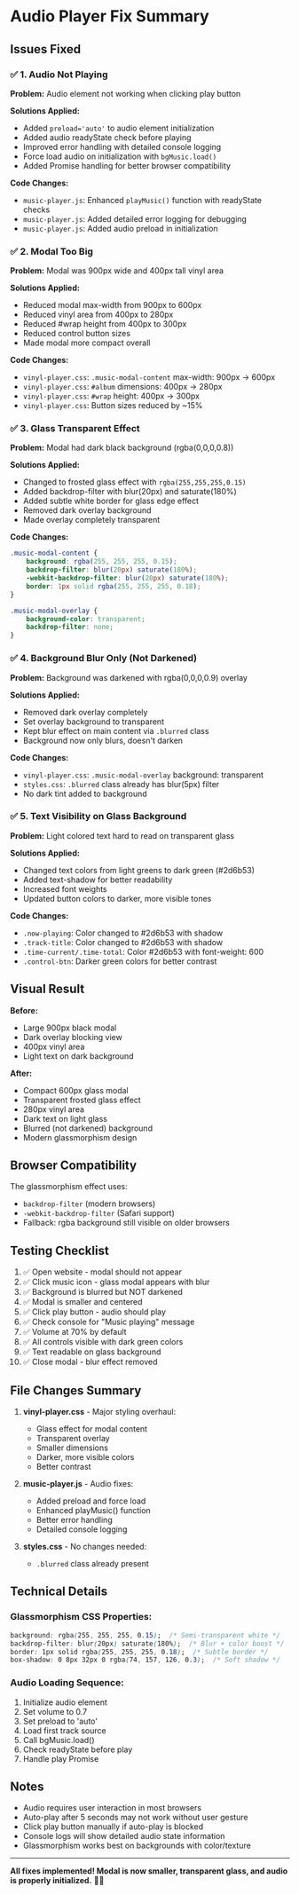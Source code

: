 # Audio Player Fix Summary

## Issues Fixed

### ✅ 1. Audio Not Playing
**Problem:** Audio element not working when clicking play button

**Solutions Applied:**
- Added `preload='auto'` to audio element initialization
- Added audio readyState check before playing
- Improved error handling with detailed console logging
- Force load audio on initialization with `bgMusic.load()`
- Added Promise handling for better browser compatibility

**Code Changes:**
- `music-player.js`: Enhanced `playMusic()` function with readyState checks
- `music-player.js`: Added detailed error logging for debugging
- `music-player.js`: Added audio preload in initialization

### ✅ 2. Modal Too Big
**Problem:** Modal was 900px wide and 400px tall vinyl area

**Solutions Applied:**
- Reduced modal max-width from 900px to 600px
- Reduced vinyl area from 400px to 280px
- Reduced #wrap height from 400px to 300px
- Reduced control button sizes
- Made modal more compact overall

**Code Changes:**
- `vinyl-player.css`: `.music-modal-content` max-width: 900px → 600px
- `vinyl-player.css`: `#album` dimensions: 400px → 280px
- `vinyl-player.css`: `#wrap` height: 400px → 300px
- `vinyl-player.css`: Button sizes reduced by ~15%

### ✅ 3. Glass Transparent Effect
**Problem:** Modal had dark black background (rgba(0,0,0,0.8))

**Solutions Applied:**
- Changed to frosted glass effect with `rgba(255,255,255,0.15)`
- Added backdrop-filter with blur(20px) and saturate(180%)
- Added subtle white border for glass edge effect
- Removed dark overlay background
- Made overlay completely transparent

**Code Changes:**
```css
.music-modal-content {
    background: rgba(255, 255, 255, 0.15);
    backdrop-filter: blur(20px) saturate(180%);
    -webkit-backdrop-filter: blur(20px) saturate(180%);
    border: 1px solid rgba(255, 255, 255, 0.18);
}

.music-modal-overlay {
    background-color: transparent;
    backdrop-filter: none;
}
```

### ✅ 4. Background Blur Only (Not Darkened)
**Problem:** Background was darkened with rgba(0,0,0,0.9) overlay

**Solutions Applied:**
- Removed dark overlay completely
- Set overlay background to transparent
- Kept blur effect on main content via `.blurred` class
- Background now only blurs, doesn't darken

**Code Changes:**
- `vinyl-player.css`: `.music-modal-overlay` background: transparent
- `styles.css`: `.blurred` class already has blur(5px) filter
- No dark tint added to background

### ✅ 5. Text Visibility on Glass Background
**Problem:** Light colored text hard to read on transparent glass

**Solutions Applied:**
- Changed text colors from light greens to dark green (#2d6b53)
- Added text-shadow for better readability
- Increased font weights
- Updated button colors to darker, more visible tones

**Code Changes:**
- `.now-playing`: Color changed to #2d6b53 with shadow
- `.track-title`: Color changed to #2d6b53 with shadow
- `.time-current/.time-total`: Color #2d6b53 with font-weight: 600
- `.control-btn`: Darker green colors for better contrast

## Visual Result

**Before:**
- Large 900px black modal
- Dark overlay blocking view
- 400px vinyl area
- Light text on dark background

**After:**
- Compact 600px glass modal
- Transparent frosted glass effect
- 280px vinyl area
- Dark text on light glass
- Blurred (not darkened) background
- Modern glassmorphism design

## Browser Compatibility

The glassmorphism effect uses:
- `backdrop-filter` (modern browsers)
- `-webkit-backdrop-filter` (Safari support)
- Fallback: rgba background still visible on older browsers

## Testing Checklist

1. ✅ Open website - modal should not appear
2. ✅ Click music icon - glass modal appears with blur
3. ✅ Background is blurred but NOT darkened
4. ✅ Modal is smaller and centered
5. ✅ Click play button - audio should play
6. ✅ Check console for "Music playing" message
7. ✅ Volume at 70% by default
8. ✅ All controls visible with dark green colors
9. ✅ Text readable on glass background
10. ✅ Close modal - blur effect removed

## File Changes Summary

1. **vinyl-player.css** - Major styling overhaul:
   - Glass effect for modal content
   - Transparent overlay
   - Smaller dimensions
   - Darker, more visible colors
   - Better contrast

2. **music-player.js** - Audio fixes:
   - Added preload and force load
   - Enhanced playMusic() function
   - Better error handling
   - Detailed console logging

3. **styles.css** - No changes needed:
   - `.blurred` class already present

## Technical Details

### Glassmorphism CSS Properties:
```css
background: rgba(255, 255, 255, 0.15);  /* Semi-transparent white */
backdrop-filter: blur(20px) saturate(180%);  /* Blur + color boost */
border: 1px solid rgba(255, 255, 255, 0.18);  /* Subtle border */
box-shadow: 0 8px 32px 0 rgba(74, 157, 126, 0.3);  /* Soft shadow */
```

### Audio Loading Sequence:
1. Initialize audio element
2. Set volume to 0.7
3. Set preload to 'auto'
4. Load first track source
5. Call bgMusic.load()
6. Check readyState before play
7. Handle play Promise

## Notes

- Audio requires user interaction in most browsers
- Auto-play after 5 seconds may not work without user gesture
- Click play button manually if auto-play is blocked
- Console logs will show detailed audio state information
- Glassmorphism works best on backgrounds with color/texture

---
**All fixes implemented! Modal is now smaller, transparent glass, and audio is properly initialized.** 🎵✨
